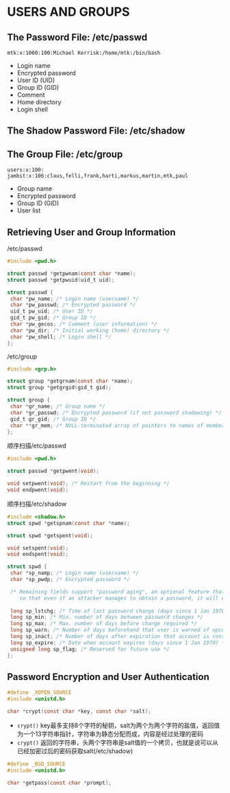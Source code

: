 # USERS AND GROUPS

## The Password File: /etc/passwd
```shell script
mtk:x:1000:100:Michael Kerrisk:/home/mtk:/bin/bash
```
- Login name
- Encrypted password
- User ID (UID)
- Group ID (GID)
- Comment
- Home directory
- Login shell

## The Shadow Password File: /etc/shadow

## The Group File: /etc/group
```shell script
users:x:100:
jambit:x:106:claus,felli,frank,harti,markus,martin,mtk,paul
```
- Group name
- Encrypted password
- Group ID (GID)
- User list

## Retrieving User and Group Information
/etc/passwd
```c
#include <pwd.h>

struct passwd *getpwnam(const char *name);
struct passwd *getpwuid(uid_t uid);

struct passwd {
 char *pw_name; /* Login name (username) */
 char *pw_passwd; /* Encrypted password */
 uid_t pw_uid; /* User ID */
 gid_t pw_gid; /* Group ID */
 char *pw_gecos; /* Comment (user information) */
 char *pw_dir; /* Initial working (home) directory */
 char *pw_shell; /* Login shell */
};
```

/etc/group
```c
#include <grp.h>

struct group *getgrnam(const char *name);
struct group *getgrgid(gid_t gid);

struct group {
 char *gr_name; /* Group name */
 char *gr_passwd; /* Encrypted password (if not password shadowing) */
 gid_t gr_gid; /* Group ID */
 char **gr_mem; /* NULL-terminated array of pointers to names of members listed in /etc/group */
};
```

顺序扫描/etc/passwd
 ```c
#include <pwd.h>

struct passwd *getpwent(void);

void setpwent(void); /* Restart from the beginning */
void endpwent(void);
```

顺序扫描/etc/shadow
```c
#include <shadow.h>
struct spwd *getspnam(const char *name);

struct spwd *getspent(void);

void setspent(void);
void endspent(void);

struct spwd {
 char *sp_namp; /* Login name (username) */
 char *sp_pwdp; /* Encrypted password */

 /* Remaining fields support "password aging", an optional feature that forces users to regularly change their passwords, 
    so that even if an attacker manages to obtain a password, it will eventually cease to be usable. */
 
 long sp_lstchg; /* Time of last password change (days since 1 Jan 1970) */
 long sp_min; /* Min. number of days between password changes */
 long sp_max; /* Max. number of days before change required */
 long sp_warn; /* Number of days beforehand that user is warned of upcoming password expiration */
 long sp_inact; /* Number of days after expiration that account is considered inactive and locked */
 long sp_expire; /* Date when account expires (days since 1 Jan 1970) */
 unsigned long sp_flag; /* Reserved for future use */
};
```

## Password Encryption and User Authentication
```c
#define _XOPEN_SOURCE
#include <unistd.h>

char *crypt(const char *key, const char *salt);
```
- `crypt()` key最多支持8个字符的秘钥，salt为两个为两个字符的盐值，返回值为一个13字符串指针，字符串为静态分配而成，内容是经过处理的密码
- `crypt()` 返回的字符串，头两个字符串是salt值的一个拷贝，也就是说可以从已经加密过后的密码获取salt(/etc/shadow)

```c
#define _BSD_SOURCE
#include <unistd.h>

char *getpass(const char *prompt);
```